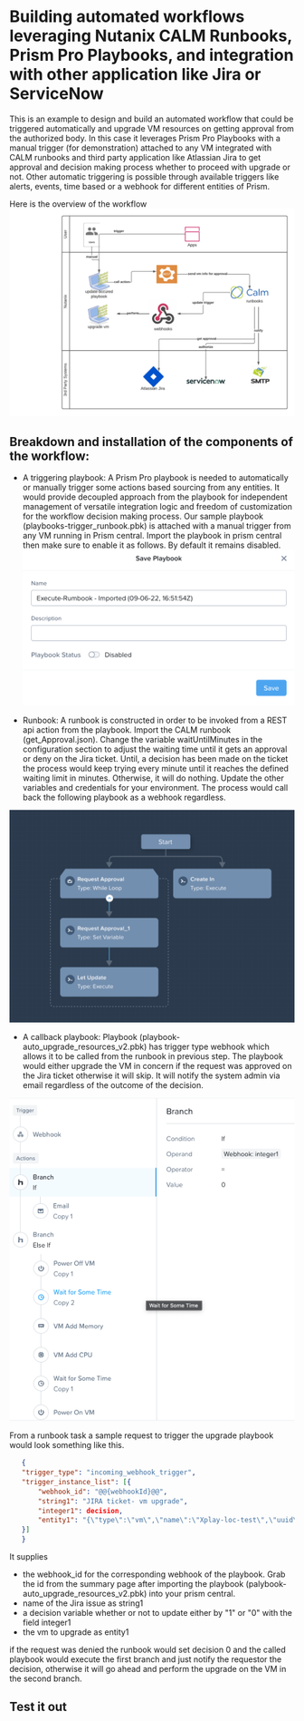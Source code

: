 # Building automated workflows leveraging Nutanix CALM Runbooks, Prism Pro Playbooks, and integration with other application like Jira or ServiceNow

This is an example to design and build an automated workflow that could be triggered automatically and upgrade VM resources on getting approval from the authorized body. In this case it leverages Prism Pro Playbooks with a manual trigger (for demonstration) attached to any VM integrated with CALM runbooks and third party application like Atlassian Jira to get approval and decision making process whether to proceed with upgrade or not. Other automatic triggering is possible through available triggers like alerts, events, time based or a webhook for different entities of Prism. 

Here is the overview of the workflow 
![conceptual overview](/blobs/approve-auto-update-vm-workflow.png?raw=true)

## Breakdown and installation of the components of the workflow:
 
 - A triggering playbook: A Prism Pro playbook is needed to automatically or manually trigger some actions based sourcing from any entities. It would provide decoupled approach from the playbook for independent management of versatile integration logic and freedom of customization for the workflow decision making process. Our sample playbook (playbooks-trigger_runbook.pbk) is attached with a manual trigger from any VM running in Prism central. Import the playbook in prism central then make sure to enable it as follows. By default it remains disabled.
![architectural overview](/blobs/enable_playbook.png?raw=true)
 
 - Runbook: A runbook is constructed in order to be invoked from a REST api action from the playbook. Import the CALM runbook (get_Approval.json). Change the variable waitUntilMinutes in the configuration section to adjust the waiting time until it gets an approval or deny on the Jira ticket. Until, a decision has been made on the ticket the process would keep trying every minute until it reaches the defined waiting limit in minutes. Otherwise, it will do nothing. Update the other variables and credentials for your environment. The process would call back the following playbook as a webhook regardless. 
 
 ![auto upgrade vm](/blobs/get_approval_rb.png?raw=true)

 - A callback playbook: Playbook (playbook-auto_upgrade_resources_v2.pbk) has trigger type webhook which allows it to be called from the runbook in previous step. The playbook would either upgrade the VM in concern if the request was approved on the Jira ticket otherwise it will skip. It will notify the system admin via email regardless of the outcome of the decision.

![auto upgrade vm](/blobs/auto_upgrade_resources_v2.png?raw=true)

 From a runbook task a sample request to trigger the upgrade playbook would look something like this. 
 ```json
    {
    "trigger_type": "incoming_webhook_trigger",
    "trigger_instance_list": [{
        "webhook_id": "@@{webhookId}@@",
        "string1": "JIRA ticket- vm upgrade",
        "integer1": decision,
        "entity1": "{\"type\":\"vm\",\"name\":\"Xplay-loc-test\",\"uuid\":\"fdbb7d56-1ec7-4655-bb25-aea209cdd05f\"}"
    }]
    }
```

It supplies 
 - the webhook_id for the corresponding webhook of the playbook. Grab the id from the summary page after importing the playbook (palybook-auto_upgrade_resources_v2.pbk) into your prism central.
 - name of the Jira issue as string1
 - a decision variable whether or not to update either by "1" or "0" with the field integer1
 - the vm to upgrade as entity1

 if the request was denied the runbook would set decision 0 and the called playbook would execute the first branch and just notify the requestor the decision, otherwise it will go ahead and perform the upgrade on the VM in the second branch.

## Test it out
